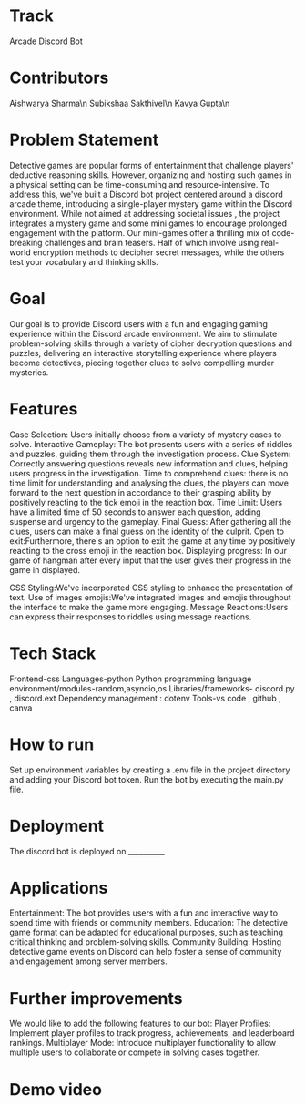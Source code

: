 # Track
Arcade Discord Bot

# Contributors
Aishwarya Sharma\n
Subikshaa Sakthivel\n
Kavya Gupta\n

# Problem Statement
Detective games are popular forms of entertainment that challenge players' deductive reasoning skills. However, organizing and hosting such games in a physical setting can be time-consuming and resource-intensive. To address this, we've built a Discord bot project centered around a discord arcade theme, introducing a single-player mystery game within the Discord environment. While not aimed at addressing societal issues , the project integrates a mystery game and some mini games to encourage prolonged engagement with the platform. Our mini-games offer a thrilling mix of code-breaking challenges and brain teasers. Half of which involve using real-world encryption methods to decipher secret messages, while the others test your vocabulary and thinking skills.


# Goal
Our goal is to provide Discord users with a fun and engaging gaming experience within the Discord arcade environment. We aim to stimulate problem-solving skills through a variety of cipher decryption questions and puzzles, delivering an interactive storytelling experience where players become detectives, piecing together clues to solve compelling murder mysteries.

# Features
Case Selection: Users initially choose from a variety of mystery cases to solve.
Interactive Gameplay: The bot presents users with a series of riddles and puzzles, guiding them through the investigation process.
Clue System: Correctly answering questions reveals new information and clues, helping users progress in the investigation.
Time to comprehend clues: there is no time limit for understanding and analysing the clues, the players can move forward to the next question in accordance to their grasping ability by positively reacting to the tick emoji in the reaction box.
Time Limit: Users have a limited time of 50 seconds to answer each question, adding suspense and urgency to the gameplay.
Final Guess: After gathering all the clues, users can make a final guess on the identity of the culprit.
Open to exit:Furthermore, there's an option to exit the game at any time by positively reacting to the cross emoji in the reaction box.
Displaying progress: In our game of hangman after every input that the user gives their progress in the game in displayed.

CSS Styling:We've incorporated CSS styling to enhance the presentation of text.
Use of images emojis:We've integrated images and emojis throughout the interface to make the game more engaging.
Message Reactions:Users can express their responses to riddles using message reactions. 

# Tech Stack
Frontend-css
Languages-python
Python programming language environment/modules-random,asyncio,os
Libraries/frameworks- discord.py , discord.ext
Dependency management : dotenv
Tools-vs code , github , canva

# How to run
Set up environment variables by creating a .env file in the project directory and adding your Discord bot token.
Run the bot by executing the main.py file.

# Deployment
The discord bot is deployed on __________

# Applications
Entertainment: The bot provides users with a fun and interactive way to spend time with friends or community members.
Education: The detective game format can be adapted for educational purposes, such as teaching critical thinking and problem-solving skills.
Community Building: Hosting detective game events on Discord can help foster a sense of community and engagement among server members.

# Further improvements
We would like to add the following features to our bot:
Player Profiles: Implement player profiles to track progress, achievements, and leaderboard rankings.
Multiplayer Mode: Introduce multiplayer functionality to allow multiple users to collaborate or compete in solving cases together.

# Demo video


